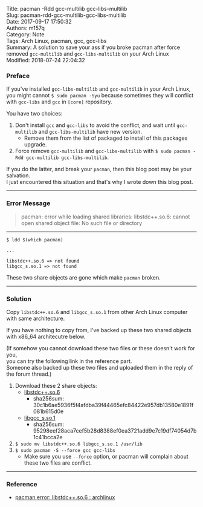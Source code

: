 Title: pacman -Rdd gcc-multilib gcc-libs-multilib  
Slug: pacman-rdd-gcc-multilib-gcc-libs-multilib  
Date: 2017-09-17 17:50:32  
Authors: m157q  
Category: Note  
Tags: Arch Linux, pacman, gcc, gcc-libs  
Summary: A solution to save your ass if you broke pacman after force removed `gcc-multilib` and `gcc-libs-multilib` on your Arch Linux  
Modified: 2018-07-24 22:04:32  
  
  
### Preface  
  
If you've installed `gcc-libs-multilib` and `gcc-multilib` in your Arch Linux,  
you might cannot `$ sudo pacman -Syu` because sometimes they will conflict with `gcc-libs` and `gcc` in `[core]` repository.  
  
You have two choices:  
  
1. Don't install `gcc` and `gcc-libs` to avoid the conflict, and wait until `gcc-multilib` and `gcc-libs-multilib` have new version.  
    + Remove them from the list of packaged to install of this packages upgrade.  
2. Force remove `gcc-multilib` and `gcc-libs-multilib` with `$ sudo pacman -Rdd gcc-multilib gcc-libs-multilib`.  
  
If you do the latter, and break your `pacman`, then this blog post may be your salvation.  
I just encountered this situation and that's why I wrote down this blog post.  
  
---  
  
### Error Message  
  
> pacman: error while loading shared libraries: libstdc++.so.6: cannot open shared object file: No such file or directory  
  
---  
  
```  
$ ldd $(which pacman)  
  
...  
  
libstdc++.so.6 => not found  
libgcc_s.so.1 => not found  
```  
  
These two share objects are gone which make `pacman` broken.  
  
---  
  
### Solution  
  
Copy `libstdc++.so.6` and `libgcc_s.so.1` from other Arch Linux computer with same architecture.  
  
If you have nothing to copy from, I've backed up these two shared objects with x86_64  architecutre below.  
  
(If somehow you cannot download these two files or these doesn't work for you,  
you can try the following link in the reference part.  
Someone also backed up these two files and uploaded them in the reply of the forum thread.)  
  
  
1. Download these 2 share objects:  
    + [libstdc++.so.6](/files/pacman-rdd-gcc-multilib-gcc-libs-multilib/libstdc++.so.6)  
        + sha256sum: 30c1b6ae5936f5f4afdba39f44465efc84422e957db13580e1891f081b615d0e  
    + [libgcc\_s.so.1](/files/pacman-rdd-gcc-multilib-gcc-libs-multilib/libgcc_s.so.1)  
        + sha256sum: 95298eef28aca7cef5b28d8388ef0ea3721add9e7c19df74054d7b1c41bcca2e  
2. `$ sudo mv libstdc++.so.6 libgcc_s.so.1 /usr/lib`  
3. `$ sudo pacman -S --force gcc gcc-libs`  
    + Make sure you use `--force` option, or pacman will complain about these two files are conflict.  
  
---  
  
### Reference  
  
+ [pacman error: libstdc++.so.6 : archlinux](https://www.reddit.com/r/archlinux/comments/6e2no7/pacman_error_libstdcso6/)  
